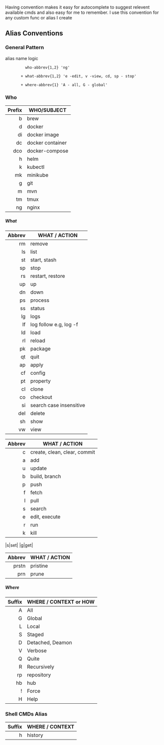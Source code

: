 Having convention makes it easy for autocomplete to suggest relevent available cmds and also easy for me to remember. I use this convention for any custom func or alias I create

## Alias Conventions

### General Pattern

alias name logic
```
         who-abbrev{1,2} 'ng'

       + what-abbrev{1,2} 'e -edit, v -view, cd, sp - stop'

       + where-abbrev{1} 'A - all, G - global'
```

### Who

|Prefix|WHO/SUBJECT|
|----:|---|
|b|brew|
|d|docker|
|di|docker image|
|dc|docker container|
|dco|docker-compose|
|h|helm|
|k|kubectl|
|mk|minikube|
|g|git|
|m|mvn|
|tm|tmux|
|ng|nginx|

##### What 

|Abbrev|WHAT / ACTION|
|----:|---|
|rm|remove|
|ls|list|
|st|start, stash|
|sp|stop|
|rs|restart, restore|
|up|up|
|dn|down|
|ps|process|
|ss|status|
|lg|logs|
|lf|log follow e.g, log -f |
|ld|load|
|rl|reload|
|pk|package|
|qt|quit|
|ap|apply|
|cf|config|
|pt|property|
|cl|clone|
|co|checkout|
|si|search case insensitive|
|del|delete|
|sh|show|
|vw|view|

|Abbrev|WHAT / ACTION|
|----:|---|
|c|create, clean, clear, commit|
|a|add|
|u|update|
|b|build, branch|
|p|push|
|f|fetch|
|l|pull|
|s|search|
|e|edit, execute|
|r|run|
|k|kill|

|s|set|
|g|get|


|Abbrev|WHAT / ACTION|
|----:|---|
|prstn|pristine|
|prn|prune|

##### Where

|Suffix|WHERE / CONTEXT or HOW|
|----:|---|
|A|All|
|G|Global|
|L|Local|
|S|Staged|
|D|Detached, Deamon|
|V|Verbose|
|Q|Quite|
|R|Recursively|
|rp|repository|
|hb|hub|
|!|Force|
|H|Help|



### Shell CMDs Alias

|Suffix|WHERE / CONTEXT|
|----:|---|
|h|history|


